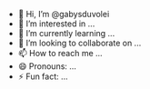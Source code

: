 - 👋 Hi, I’m @gabysduvolei
- 👀 I’m interested in ...
- 🌱 I’m currently learning ...
- 💞️ I’m looking to collaborate on ...
- 📫 How to reach me ...
- 😄 Pronouns: ...
- ⚡ Fun fact: ...

<!---
gabysduvolei/gabysduvolei is a ✨ special ✨ repository because its `README.md` (this file) appears on your GitHub profile.
You can click the Preview link to take a look at your changes.
--->
